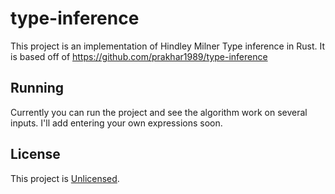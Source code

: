 # type-inference

This project is an implementation of Hindley Milner Type inference in Rust. It is based off of https://github.com/prakhar1989/type-inference

## Running
Currently you can run the project and see the algorithm work on several inputs. I'll add entering your own expressions soon.

## License
This project is [Unlicensed](UNLICENSE).